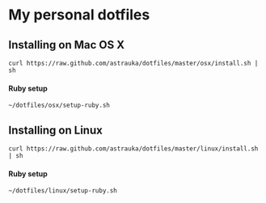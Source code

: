# My personal dotfiles

## Installing on Mac OS X

```
curl https://raw.github.com/astrauka/dotfiles/master/osx/install.sh | sh
```

#### Ruby setup

```
~/dotfiles/osx/setup-ruby.sh
```

## Installing on Linux

```
curl https://raw.github.com/astrauka/dotfiles/master/linux/install.sh | sh
```

#### Ruby setup

```
~/dotfiles/linux/setup-ruby.sh
```
